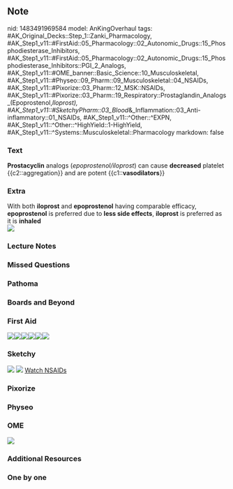 ## Note
nid: 1483491969584
model: AnKingOverhaul
tags: #AK_Original_Decks::Step_1::Zanki_Pharmacology, #AK_Step1_v11::#FirstAid::05_Pharmacology::02_Autonomic_Drugs::15_Phosphodiesterase_Inhibitors, #AK_Step1_v11::#FirstAid::05_Pharmacology::02_Autonomic_Drugs::15_Phosphodiesterase_Inhibitors::PGI_2_Analogs, #AK_Step1_v11::#OME_banner::Basic_Science::10_Musculoskeletal, #AK_Step1_v11::#Physeo::09_Pharm::09_Musculoskeletal::04_NSAIDs, #AK_Step1_v11::#Pixorize::03_Pharm::12_MSK::NSAIDs, #AK_Step1_v11::#Pixorize::03_Pharm::19_Respiratory::Prostaglandin_Analogs_(Epoprostenol,_Iloprost), #AK_Step1_v11::#SketchyPharm::03_Blood_&_Inflammation::03_Anti-inflammatory::01_NSAIDs, #AK_Step1_v11::^Other::^EXPN, #AK_Step1_v11::^Other::^HighYield::1-HighYield, #AK_Step1_v11::^Systems::Musculoskeletal::Pharmacology
markdown: false

### Text
<b>Prostacyclin</b> analogs (<i>epoprostenol/iloprost</i>) can
cause <b>decreased</b> platelet {{c2::aggregation}} and are potent
{{c1::<b>vasodilators</b>}}

### Extra
<div>
  With both <b>iloprost</b> and <b>epoprostenol</b> having
  comparable efficacy, <b>epoprostenol</b> is preferred due to
  <b>less side effects</b>, <b>iloprost</b> is preferred as it is
  <b>inhaled</b>
</div>
<div>
  <b><i><img src="Screenshot_29.jpg"></i></b>
</div>

### Lecture Notes


### Missed Questions


### Pathoma


### Boards and Beyond


### First Aid
<img src="paste-147106924855299.jpg"><img src=
"paste-634817641185283.jpg"><img src=
"paste-638021686788099.jpg"><img src=
"paste-232039903133699.jpg"><img src=
"paste-644528562241539.jpg"><img src="paste-224652559384579.jpg">

### Sketchy
<img src="paste-577441173078017.jpg"> <img src=
"paste-af3fac2cfd689d0be10bb96ebcb5bb3df0c0c332.png"> <a href=
"https://dashboard.sketchy.com/study/medical/courses/medical-pharmacology/units/medical-pharmacology-blood-inflammation/videos/medical-pharmacology-blood-and-inflammation-anti-inflammatory-nsaids?utm_source=anki&utm_medium=partnership&utm_campaign=february_update&utm_content=medical">
Watch NSAIDs</a>

### Pixorize


### Physeo


### OME
<div class="ome-widget">
  <a href=
  "https://onlinemeded.org/spa/musculoskeletal?ref=anki"><img src=
  "_OME_AnkiFlashcards_Topic_2.png"></a>
</div>

### Additional Resources


### One by one

